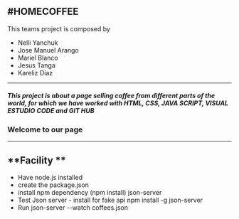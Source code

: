 **#HOMECOFFEE**
---

This teams project is composed by

<UL>
  <li>Nelli Yanchuk</li>
  <li>Jose Manuel Arango</li>
  <li>Mariel Blanco</li>
  <li>Jesus Tanga</li>
  <li>Kareliz Diaz</li>
</UL>

---

 ##### This project is about a page selling coffee from different parts of the world, for which we have worked with HTML, CSS, JAVA SCRIPT, VISUAL ESTUDIO CODE and GIT HUB
### Welcome to our page

---

**Facility **
---
<ul>
  <li>Have node.js installed</li>
  <li>create the package.json</li>
  <li>install npm dependency (npm install) json-server</li>
  <li>Test Json server - install for fake api npm install -g json-server</li>
  <li>Run json-server --watch coffees.json</li>
</ul>

